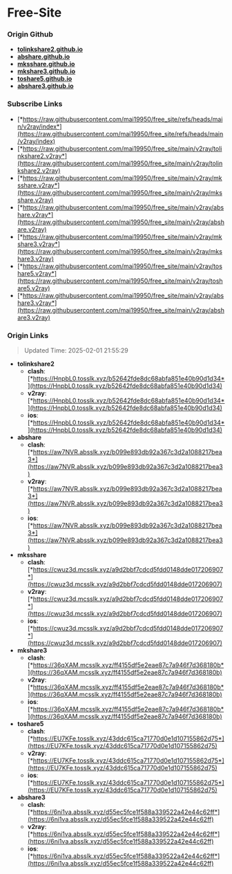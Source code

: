 # Free-Site

### Origin Github

- [**tolinkshare2.github.io**](https://github.com/tolinkshare2/tolinkshare2.github.io)
- [**abshare.github.io**](https://github.com/abshare/abshare.github.io)
- [**mksshare.github.io**](https://github.com/mksshare/mksshare.github.io)
- [**mkshare3.github.io**](https://github.com/mkshare3/mkshare3.github.io)
- [**toshare5.github.io**](https://github.com/toshare5/toshare5.github.io)
- [**abshare3.github.io**](https://github.com/abshare3/abshare3.github.io)

### Subscribe Links

- [*https://raw.githubusercontent.com/mai19950/free_site/refs/heads/main/v2ray/index*](https://raw.githubusercontent.com/mai19950/free_site/refs/heads/main/v2ray/index)
- [*https://raw.githubusercontent.com/mai19950/free_site/main/v2ray/tolinkshare2.v2ray*](https://raw.githubusercontent.com/mai19950/free_site/main/v2ray/tolinkshare2.v2ray)
- [*https://raw.githubusercontent.com/mai19950/free_site/main/v2ray/mksshare.v2ray*](https://raw.githubusercontent.com/mai19950/free_site/main/v2ray/mksshare.v2ray)
- [*https://raw.githubusercontent.com/mai19950/free_site/main/v2ray/abshare.v2ray*](https://raw.githubusercontent.com/mai19950/free_site/main/v2ray/abshare.v2ray)
- [*https://raw.githubusercontent.com/mai19950/free_site/main/v2ray/mkshare3.v2ray*](https://raw.githubusercontent.com/mai19950/free_site/main/v2ray/mkshare3.v2ray)
- [*https://raw.githubusercontent.com/mai19950/free_site/main/v2ray/toshare5.v2ray*](https://raw.githubusercontent.com/mai19950/free_site/main/v2ray/toshare5.v2ray)
- [*https://raw.githubusercontent.com/mai19950/free_site/main/v2ray/abshare3.v2ray*](https://raw.githubusercontent.com/mai19950/free_site/main/v2ray/abshare3.v2ray)

### Origin Links

> Updated Time: 2025-02-01 21:55:29

- **tolinkshare2**
  - **clash**: [*https://HnpbL0.tosslk.xyz/b52642fde8dc68abfa851e40b90d1d34*](https://HnpbL0.tosslk.xyz/b52642fde8dc68abfa851e40b90d1d34)
  - **v2ray**: [*https://HnpbL0.tosslk.xyz/b52642fde8dc68abfa851e40b90d1d34*](https://HnpbL0.tosslk.xyz/b52642fde8dc68abfa851e40b90d1d34)
  - **ios**: [*https://HnpbL0.tosslk.xyz/b52642fde8dc68abfa851e40b90d1d34*](https://HnpbL0.tosslk.xyz/b52642fde8dc68abfa851e40b90d1d34)
- **abshare**
  - **clash**: [*https://aw7NVR.absslk.xyz/b099e893db92a367c3d2a1088217bea3*](https://aw7NVR.absslk.xyz/b099e893db92a367c3d2a1088217bea3)
  - **v2ray**: [*https://aw7NVR.absslk.xyz/b099e893db92a367c3d2a1088217bea3*](https://aw7NVR.absslk.xyz/b099e893db92a367c3d2a1088217bea3)
  - **ios**: [*https://aw7NVR.absslk.xyz/b099e893db92a367c3d2a1088217bea3*](https://aw7NVR.absslk.xyz/b099e893db92a367c3d2a1088217bea3)
- **mksshare**
  - **clash**: [*https://cwuz3d.mcsslk.xyz/a9d2bbf7cdcd5fdd0148dde017206907*](https://cwuz3d.mcsslk.xyz/a9d2bbf7cdcd5fdd0148dde017206907)
  - **v2ray**: [*https://cwuz3d.mcsslk.xyz/a9d2bbf7cdcd5fdd0148dde017206907*](https://cwuz3d.mcsslk.xyz/a9d2bbf7cdcd5fdd0148dde017206907)
  - **ios**: [*https://cwuz3d.mcsslk.xyz/a9d2bbf7cdcd5fdd0148dde017206907*](https://cwuz3d.mcsslk.xyz/a9d2bbf7cdcd5fdd0148dde017206907)
- **mkshare3**
  - **clash**: [*https://36qXAM.mcsslk.xyz/ff4155df5e2eae87c7a946f7d368180b*](https://36qXAM.mcsslk.xyz/ff4155df5e2eae87c7a946f7d368180b)
  - **v2ray**: [*https://36qXAM.mcsslk.xyz/ff4155df5e2eae87c7a946f7d368180b*](https://36qXAM.mcsslk.xyz/ff4155df5e2eae87c7a946f7d368180b)
  - **ios**: [*https://36qXAM.mcsslk.xyz/ff4155df5e2eae87c7a946f7d368180b*](https://36qXAM.mcsslk.xyz/ff4155df5e2eae87c7a946f7d368180b)
- **toshare5**
  - **clash**: [*https://EU7KFe.tosslk.xyz/43ddc615ca71770d0e1d107155862d75*](https://EU7KFe.tosslk.xyz/43ddc615ca71770d0e1d107155862d75)
  - **v2ray**: [*https://EU7KFe.tosslk.xyz/43ddc615ca71770d0e1d107155862d75*](https://EU7KFe.tosslk.xyz/43ddc615ca71770d0e1d107155862d75)
  - **ios**: [*https://EU7KFe.tosslk.xyz/43ddc615ca71770d0e1d107155862d75*](https://EU7KFe.tosslk.xyz/43ddc615ca71770d0e1d107155862d75)
- **abshare3**
  - **clash**: [*https://6ni1va.absslk.xyz/d55ec5fce1f588a339522a42e44c62ff*](https://6ni1va.absslk.xyz/d55ec5fce1f588a339522a42e44c62ff)
  - **v2ray**: [*https://6ni1va.absslk.xyz/d55ec5fce1f588a339522a42e44c62ff*](https://6ni1va.absslk.xyz/d55ec5fce1f588a339522a42e44c62ff)
  - **ios**: [*https://6ni1va.absslk.xyz/d55ec5fce1f588a339522a42e44c62ff*](https://6ni1va.absslk.xyz/d55ec5fce1f588a339522a42e44c62ff)
